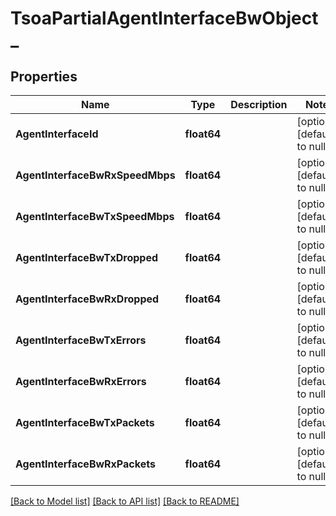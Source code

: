 # TsoaPartialAgentInterfaceBwObject_

## Properties
Name | Type | Description | Notes
------------ | ------------- | ------------- | -------------
**AgentInterfaceId** | **float64** |  | [optional] [default to null]
**AgentInterfaceBwRxSpeedMbps** | **float64** |  | [optional] [default to null]
**AgentInterfaceBwTxSpeedMbps** | **float64** |  | [optional] [default to null]
**AgentInterfaceBwTxDropped** | **float64** |  | [optional] [default to null]
**AgentInterfaceBwRxDropped** | **float64** |  | [optional] [default to null]
**AgentInterfaceBwTxErrors** | **float64** |  | [optional] [default to null]
**AgentInterfaceBwRxErrors** | **float64** |  | [optional] [default to null]
**AgentInterfaceBwTxPackets** | **float64** |  | [optional] [default to null]
**AgentInterfaceBwRxPackets** | **float64** |  | [optional] [default to null]

[[Back to Model list]](../README.md#documentation-for-models) [[Back to API list]](../README.md#documentation-for-api-endpoints) [[Back to README]](../README.md)

